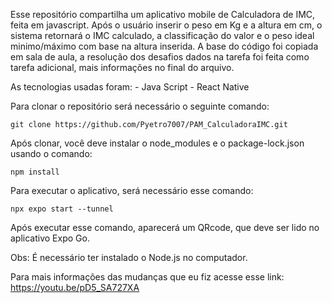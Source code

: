 Esse repositório compartilha um aplicativo mobile de Calculadora de IMC, feita em javascript. Após o usuário inserir o peso em Kg e a altura em cm, o sistema retornará o IMC calculado, a classificação do valor e o peso ideal minimo/máximo com base na altura inserida. 
A base do código foi copiada em sala de aula, a resolução dos desafios dados na tarefa foi feita como tarefa adicional, mais informações no final do arquivo.

As tecnologias usadas foram:
	- Java Script
	- React Native
 
Para clonar o repositório será necessário o seguinte comando:

	git clone https://github.com/Pyetro7007/PAM_CalculadoraIMC.git 

Após clonar, você deve instalar o node_modules e o package-lock.json usando o comando:

	npm install

 Para executar o aplicativo, será necessário esse comando:
 
	npx expo start --tunnel

Após executar esse comando, aparecerá um QRcode, que deve ser lido no aplicativo Expo Go.


Obs: É necessário ter instalado o Node.js no computador.

Para mais informações das mudanças que eu fiz acesse esse link: https://youtu.be/pD5_SA727XA
